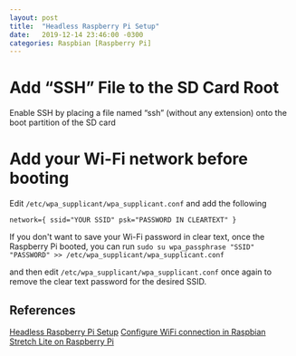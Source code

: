 ```yaml
---
layout: post
title:  "Headless Raspberry Pi Setup"
date:   2019-12-14 23:46:00 -0300
categories: Raspbian [Raspberry Pi]
---
```



# Add “SSH” File to the SD Card Root
Enable SSH by placing a file named “ssh” (without any extension) onto the boot partition of the SD card

# Add your Wi-Fi network before booting
Edit `/etc/wpa_supplicant/wpa_supplicant.conf` and add the following

``network={
        ssid="YOUR SSID"
        psk="PASSWORD IN CLEARTEXT"
}``

If you don't want to save your Wi-Fi password in clear text, once the Raspberry Pi booted, you can run
``sudo su
wpa_passphrase "SSID" "PASSWORD" >> /etc/wpa_supplicant/wpa_supplicant.conf``

and then edit `/etc/wpa_supplicant/wpa_supplicant.conf` once again to remove the clear text password for the desired SSID.


## References
[Headless Raspberry Pi Setup](https://hackernoon.com/raspberry-pi-headless-install-462ccabd75d0)
[Configure WiFi connection in Raspbian Stretch Lite on Raspberry Pi](http://coffeetime.solutions/configure-wifi-connection-raspbian-stretch-lite-raspberry-pi/)

